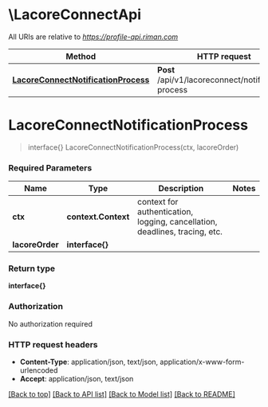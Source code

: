 # \LacoreConnectApi

All URIs are relative to *https://profile-api.riman.com*

Method | HTTP request | Description
------------- | ------------- | -------------
[**LacoreConnectNotificationProcess**](LacoreConnectApi.md#LacoreConnectNotificationProcess) | **Post** /api/v1/lacoreconnect/notification-process | 


# **LacoreConnectNotificationProcess**
> interface{} LacoreConnectNotificationProcess(ctx, lacoreOrder)


### Required Parameters

Name | Type | Description  | Notes
------------- | ------------- | ------------- | -------------
 **ctx** | **context.Context** | context for authentication, logging, cancellation, deadlines, tracing, etc.
  **lacoreOrder** | **interface{}**|  | 

### Return type

**interface{}**

### Authorization

No authorization required

### HTTP request headers

 - **Content-Type**: application/json, text/json, application/x-www-form-urlencoded
 - **Accept**: application/json, text/json

[[Back to top]](#) [[Back to API list]](../README.md#documentation-for-api-endpoints) [[Back to Model list]](../README.md#documentation-for-models) [[Back to README]](../README.md)

